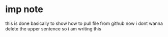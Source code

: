 # imp note
  this is done basically to show how to pull file from github
  now i dont wanna delete the upper sentence so i am writing this
